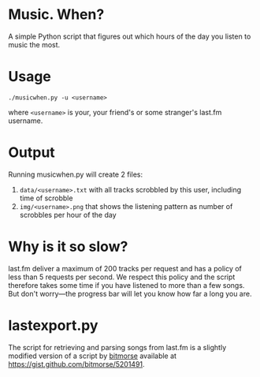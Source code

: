 # Music. When?
A simple Python script that figures out which hours of the day you listen to music the most.

# Usage

```
./musicwhen.py -u <username>
```

where `<username>` is your, your friend's or some stranger's last.fm username.

# Output
Running musicwhen.py will create 2 files:

1. `data/<username>.txt` with all tracks scrobbled by this user, including time of scrobble
2. `img/<username>.png` that shows the listening pattern as number of scrobbles per hour of the day

# Why is it so slow?
last.fm deliver a maximum of 200 tracks per request and has a policy of less than 5 requests per second. We respect this policy and the script therefore takes some time if you have listened to more than a few songs. But don't worry&mdash;the progress bar will let you know how far a long you are.

# lastexport.py
The script for retrieving and parsing songs from last.fm is a slightly modified version of a script by [bitmorse](https://github.com/bitmorse) available at https://gist.github.com/bitmorse/5201491.

